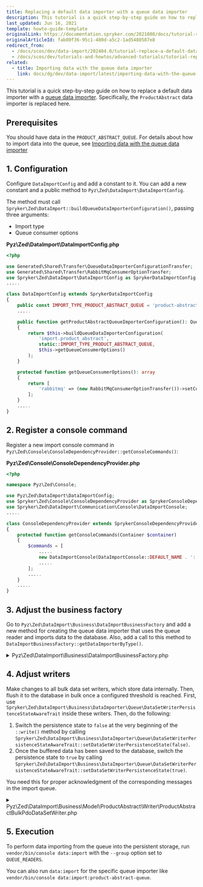```yaml
---
title: Replacing a default data importer with a queue data importer
description: This tutorial is a quick step-by-step guide on how to replace a default data importer with a queue data importer.
last_updated: Jun 16, 2021
template: howto-guide-template
originalLink: https://documentation.spryker.com/2021080/docs/tutorial-replacing-a-default-data-importer-with-the-queue-data-importer
originalArticleId: fab80f36-95c1-480d-a5c2-1ad5488587e8
redirect_from:
  - /docs/scos/dev/data-import/202404.0/tutorial-replace-a-default-data-importer-with-the-queue-data-importer.html
  - /docs/scos/dev/tutorials-and-howtos/advanced-tutorials/tutorial-replacing-a-default-data-importer-with-the-queue-data-importer.html
related:
  - title: Importing data with the queue data importer
    link: docs/dg/dev/data-import/latest/importing-data-with-the-queue-data-importer.html
---
```


This tutorial is a quick step-by-step guide on how to replace a default data importer with a [queue data importer](/docs/dg/dev/data-import/{{site.version}}/importing-data-with-the-queue-data-importer.html).
Specifically, the `ProductAbstract` data importer is replaced here.

## Prerequisites

You should have data in the `PRODUCT_ABSTRACT_QUEUE`. For details about how to import data into the queue, see [Importing data with the queue data importer](/docs/dg/dev/data-import/{{site.version}}/importing-data-with-the-queue-data-importer.html#importing-data-from-csv-to-queue)

## 1. Configuration

Configure `DataImportConfig` and add a constant to it. You can add a new constant and a public method to  `Pyz\Zed\DataImport\DataImportConfig`.

The method must call `Spryker\Zed\DataImport::buildQueueDataImporterConfiguration()`, passing three arguments:

- Import type
- Queue consumer options

**Pyz\Zed\DataImport\DataImportConfig.php**

```php
<?php

use Generated\Shared\Transfer\QueueDataImporterConfigurationTransfer;
use Generated\Shared\Transfer\RabbitMqConsumerOptionTransfer;
use Spryker\Zed\DataImport\DataImportConfig as SprykerDataImportConfig;
.....

class DataImportConfig extends SprykerDataImportConfig
{
    public const IMPORT_TYPE_PRODUCT_ABSTRACT_QUEUE = 'product-abstract-queue'; // We assumed you already provided the data in this queue
    .....

    public function getProductAbstractQueueImporterConfiguration(): QueueDataImporterConfigurationTransfer
    {
        return $this->buildQueueDataImporterConfiguration(
            'import.product_abstract',
            static::IMPORT_TYPE_PRODUCT_ABSTRACT_QUEUE,
            $this->getQueueConsumerOptions()
        );
    }

    protected function getQueueConsumerOptions(): array
    {
        return [
            'rabbitmq' => (new RabbitMqConsumerOptionTransfer())->setConsumerExclusive(false)->setNoWait(false),
        ];
    }
    .....
}
```

## 2. Register a console command

Register a new import console command in `Pyz\Zed\Console\ConsoleDependencyProvider::getConsoleCommands()`:

**Pyz\Zed\Console\ConsoleDependencyProvider.php**

```php
<?php

namespace Pyz\Zed\Console;

use Pyz\Zed\DataImport\DataImportConfig;
use Spryker\Zed\Console\ConsoleDependencyProvider as SprykerConsoleDependencyProvider;
use Spryker\Zed\DataImport\Communication\Console\DataImportConsole;
.....

class ConsoleDependencyProvider extends SprykerConsoleDependencyProvider
{
    protected function getConsoleCommands(Container $container)
    {
        $commands = [
            .....
            new DataImportConsole(DataImportConsole::DEFAULT_NAME . ':' . DataImportConfig::IMPORT_TYPE_PRODUCT_ABSTRACT_QUEUE),
            .....
        ];
        .....
    }
    .....
}
```

## 3. Adjust the business factory

Go to `Pyz\Zed\DataImport\Business\DataImportBusinessFactory` and add a new method for creating the queue data importer that uses the queue reader and imports data to the database.
Also, add a call to this method to `DataImportBusinessFactory::getDataImporterByType()`.

<details><summary>Pyz\Zed\DataImport\Business\DataImportBusinessFactory.php</summary>

```php
<?php

use Spryker\Zed\DataImport\Business\DataImporter\Queue\QueueDataImporterInterface;
.....

class DataImportBusinessFactory extends SprykerDataImportBusinessFactory
{
    .....
    public function getDataImporterByType()
    {
        .....
            case DataImportConfig::IMPORT_TYPE_PRODUCT_ABSTRACT_QUEUE:
                return $this->createProductAbstractQueueImporter($dataImportConfigurationActionTransfer);

        .....
    }

    protected function createProductAbstractQueueImporter(): QueueDataImporterInterface
    {
        $dataImporter = $this->createQueueDataImporter($this->getConfig()->getProductAbstractQueueImporterConfiguration());

        $dataSetStepBroker = $this->createTransactionAwareDataSetStepBroker(ProductAbstractHydratorStep::BULK_SIZE);
        $dataSetStepBroker
            ->addStep($this->createAddLocalesStep())
            ->addStep($this->createAddCategoryKeysStep())
            ->addStep($this->createTaxSetNameToIdTaxSetStep(ProductAbstractHydratorStep::KEY_TAX_SET_NAME))
            ->addStep($this->createAttributesExtractorStep())
            ->addStep($this->createProductLocalizedAttributesExtractorStep([
                ProductAbstractHydratorStep::KEY_NAME,
                ProductAbstractHydratorStep::KEY_URL,
                ProductAbstractHydratorStep::KEY_DESCRIPTION,
                ProductAbstractHydratorStep::KEY_META_TITLE,
                ProductAbstractHydratorStep::KEY_META_DESCRIPTION,
                ProductAbstractHydratorStep::KEY_META_KEYWORDS,
            ]))
            ->addStep(new ProductAbstractHydratorStep());
        $dataImporter->addDataSetStepBroker($dataSetStepBroker);
        $dataImporter->setDataSetWriter($this->createProductAbstractDataImportWriters());

        return $dataImporter;
    }
    .....
}
```

</details>

## 4. Adjust writers

Make changes to all bulk data set writers, which store data internally. Then, flush it to the database in bulk once a configured threshold is reached.
First, use `Spryker\Zed\DataImport\Business\DataImporter\Queue\DataSetWriterPersistenceStateAwareTrait` inside these writers. Then, do the following:

1. Switch the persistence state to `false` at the very beginning of the `::write()` method by calling `Spryker\Zed\DataImport\Business\DataImporter\Queue\DataSetWriterPersistenceStateAwareTrait::setDataSetWriterPersistenceState(false)`.
2. Once the buffered data has been saved to the database, switch the persistence state to `true`  by calling `Spryker\Zed\DataImport\Business\DataImporter\Queue\DataSetWriterPersistenceStateAwareTrait::setDataSetWriterPersistenceState(true)`.

You need this for proper acknowledgment of the corresponding messages in the import queue.

<details><summary>Pyz\Zed\DataImport\Business\Model\ProductAbstract\Writer\ProductAbstractBulkPdoDataSetWriter.php</summary>

```php
<?php

use Spryker\Zed\DataImport\Business\DataImporter\Queue\DataSetWriterPersistenceStateAwareTrait;
use Spryker\Zed\DataImport\Business\Model\DataSet\DataSetInterface;
use Spryker\Zed\DataImport\Business\Model\DataSet\DataSetWriterInterface;
.....

class ProductAbstractBulkPdoDataSetWriter implements DataSetWriterInterface
{
    use DataSetWriterPersistenceStateAwareTrait;

    /**
     * Static buffer.
     */
    protected static $productAbstractCollection = [];

    .....

    public function write(DataSetInterface $dataSet): void
    {
        $this->setDataSetWriterPersistenceState(false);

        // storing data sets in the internal buffer
    }

    .....

    /**
     * Called once the data in the internal buffer is ready to be saved.
     */
    protected function flush(): void
    {
        // writing data from the buffer to database

        $this->setDataSetWriterPersistenceState(true);
    }
}
```

</details>


## 5. Execution

To perform data importing from the queue into the persistent storage, run `vendor/bin/console data:import` with the `--group` option set to `QUEUE_READERS`.

You can also run `data:import` for the specific queue importer like `vendor/bin/console data:import:product-abstract-queue`.
